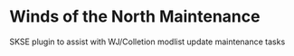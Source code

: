 # Winds of the North Maintenance
SKSE plugin to assist with WJ/Colletion modlist update maintenance tasks 
